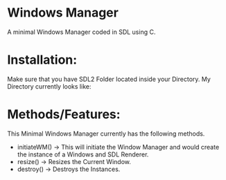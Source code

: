 # Windows Manager 
A minimal Windows Manager coded in SDL using C.

# Installation: 
Make sure that you have SDL2 Folder located inside your Directory. My Directory currently looks like:


# Methods/Features:
This Minimal Windows Manager currently has the following methods.
- initiateWM() -> This will initiate the Window Manager and would create the instance of a Windows and SDL Renderer.
- resize() -> Resizes the Current Window.
- destroy() -> Destroys the Instances.